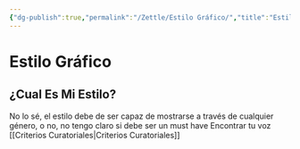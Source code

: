 ```yaml
---
{"dg-publish":true,"permalink":"/Zettle/Estilo Gráfico/","title":"Estilo Gráfico","created":"Tuesday, 2023-04-25, 1:43:48 pm","updated":"2023-09-25T12:37"}
---
```



# Estilo Gráfico

## ¿Cual Es Mi Estilo?

No lo sé, el estilo debe de ser capaz de mostrarse a través de cualquier género, o no, no tengo claro si debe ser un must have
Encontrar tu voz
[[Criterios Curatoriales\|Criterios Curatoriales]]